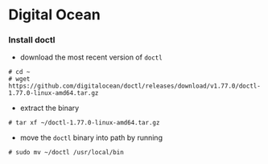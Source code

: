# Digital Ocean

### Install doctl 

 * download the most recent version of `doctl`
~~~
# cd ~
# wget https://github.com/digitalocean/doctl/releases/download/v1.77.0/doctl-1.77.0-linux-amd64.tar.gz
~~~

 * extract the binary 
~~~
# tar xf ~/doctl-1.77.0-linux-amd64.tar.gz
~~~

 * move the `doctl` binary into path by running 
~~~
# sudo mv ~/doctl /usr/local/bin
~~~


